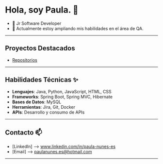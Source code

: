 # Hola, soy Paula. 👋

- 🔭 Jr Software Developer
- 🌱 Actualmente estoy ampliando mis habilidades en el área de QA.

**********************************************************************************

## Proyectos Destacados
- [Repositorios](https://github.com/PaulaNuness?tab=repositories)

**********************************************************************************

## Habilidades Técnicas ✨
- **Lenguajes**: Java, Python, JavaScript, HTML, CSS
- **Frameworks**: Spring Boot, Spring MVC, Hibernate
- **Bases de Datos**: MySQL
- **Herramientas**: Jira, Git, Docker
- **APIs**: Desarrollo y consumo de APIs

**********************************************************************************

## Contacto 📫
- [LinkedIn] --> www.linkedin.com/in/paula-nunes-es
- [Email] --> paulanunes.es@hotmail.com

**********************************************************************************
